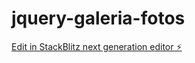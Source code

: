 # jquery-galeria-fotos

[Edit in StackBlitz next generation editor ⚡️](https://stackblitz.com/~/github.com/odaniloborges/jquery-galeria-fotos)